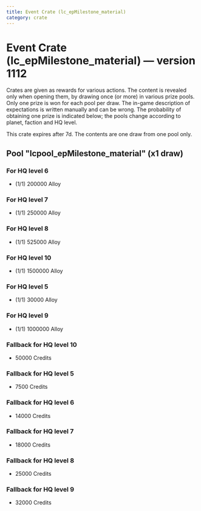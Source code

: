 ```yaml
---
title: Event Crate (lc_epMilestone_material)
category: crate
---
```


# Event Crate (lc_epMilestone_material) — version 1112

Crates are given as rewards for various actions. The content is revealed only when opening them, by drawing once (or more) in various prize pools. Only one prize is won for each pool per draw. The in-game description of expectations is written manually and can be wrong. The probability of obtaining one prize is indicated below; the pools change according to planet, faction and HQ level.

This crate expires after 7d. The contents are one draw from one pool only.

## Pool "lcpool_epMilestone_material" (x1 draw)

### For HQ level 6

  * (1/1) 200000 Alloy

### For HQ level 7

  * (1/1) 250000 Alloy

### For HQ level 8

  * (1/1) 525000 Alloy

### For HQ level 10

  * (1/1) 1500000 Alloy

### For HQ level 5

  * (1/1) 30000 Alloy

### For HQ level 9

  * (1/1) 1000000 Alloy

### Fallback for HQ level 10

  * 50000 Credits

### Fallback for HQ level 5

  * 7500 Credits

### Fallback for HQ level 6

  * 14000 Credits

### Fallback for HQ level 7

  * 18000 Credits

### Fallback for HQ level 8

  * 25000 Credits

### Fallback for HQ level 9

  * 32000 Credits